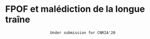 <h1>FPOF et malédiction de la longue traîne </h1>

                        Under submission for CNRIA'20
